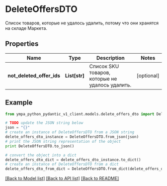 # DeleteOffersDTO

Список товаров, которые не удалось удалить, потому что они хранятся на складе Маркета.

## Properties
Name | Type | Description | Notes
------------ | ------------- | ------------- | -------------
**not_deleted_offer_ids** | **List[str]** | Список SKU товаров, которые не удалось удалить. | [optional] 

## Example

```python
from ympa_python_pydantic_v1_client.models.delete_offers_dto import DeleteOffersDTO

# TODO update the JSON string below
json = "{}"
# create an instance of DeleteOffersDTO from a JSON string
delete_offers_dto_instance = DeleteOffersDTO.from_json(json)
# print the JSON string representation of the object
print DeleteOffersDTO.to_json()

# convert the object into a dict
delete_offers_dto_dict = delete_offers_dto_instance.to_dict()
# create an instance of DeleteOffersDTO from a dict
delete_offers_dto_from_dict = DeleteOffersDTO.from_dict(delete_offers_dto_dict)
```
[[Back to Model list]](../README.md#documentation-for-models) [[Back to API list]](../README.md#documentation-for-api-endpoints) [[Back to README]](../README.md)


